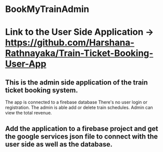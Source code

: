 # BookMyTrainAdmin

# Link to the User Side Application -> https://github.com/Harshana-Rathnayaka/Train-Ticket-Booking-User-App



## This is the admin side application of the train ticket booking system.

The app is connected to a firebase database
There's no user login or registration.
The admin is able add or delete train schedules.
Admin can view the total revenue.

## Add the application to a firebase project and get the google services json file to connect with the user side as well as the database.
